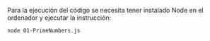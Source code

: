 Para la ejecución del código se necesita tener instalado Node en el ordenador y ejecutar la instrucción:

```
node 01-PrimeNumbers.js